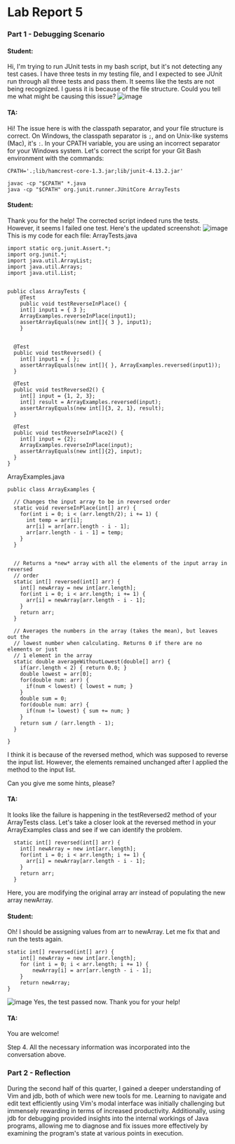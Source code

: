 # Lab Report 5

### Part 1 - Debugging Scenario

#### Student: 
Hi, I'm trying to run JUnit tests in my bash script, but it's not detecting any test cases. I have three tests in my testing file, and I expected to see JUnit run through all three tests and pass them. It seems like the tests are not being recognized. I guess it is because of the file structure. Could you tell me what might be causing this issue?
![image](https://github.com/Angelinaaaaaaaaaaaa/cse15l-lab-reports/assets/115201846/d285554a-3e52-4bb7-a239-2674d3383840)

#### TA:
Hi! The issue here is with the classpath separator, and your file structure is correct. On Windows, the classpath separator is `;`, and on Unix-like systems (Mac), it's `:`. In your CPATH variable, you are using an incorrect separator for your Windows system.
Let's correct the script for your Git Bash environment with the commands: 
```
CPATH='.;lib/hamcrest-core-1.3.jar;lib/junit-4.13.2.jar'

javac -cp "$CPATH" *.java
java -cp "$CPATH" org.junit.runner.JUnitCore ArrayTests
```

#### Student:
Thank you for the help! The corrected script indeed runs the tests. However, it seems I failed one test. Here's the updated screenshot:
![image](https://github.com/Angelinaaaaaaaaaaaa/cse15l-lab-reports/assets/115201846/3891fc96-6d0f-4d90-b8da-dbcba31ff0b0)
This is my code for each file:
ArrayTests.java
```
import static org.junit.Assert.*;
import org.junit.*;
import java.util.ArrayList;
import java.util.Arrays;
import java.util.List;


public class ArrayTests {
	@Test 
	public void testReverseInPlace() {
    int[] input1 = { 3 };
    ArrayExamples.reverseInPlace(input1);
    assertArrayEquals(new int[]{ 3 }, input1);
	}


  @Test
  public void testReversed() {
    int[] input1 = { };
    assertArrayEquals(new int[]{ }, ArrayExamples.reversed(input1));
  }
  
  @Test 
  public void testReversed2() {
    int[] input = {1, 2, 3};
    int[] result = ArrayExamples.reversed(input);
    assertArrayEquals(new int[]{3, 2, 1}, result);
  }

  @Test 
  public void testReverseInPlace2() {
    int[] input = {2};
    ArrayExamples.reverseInPlace(input);
    assertArrayEquals(new int[]{2}, input);
  }
}
```

ArrayExamples.java
```
public class ArrayExamples {

  // Changes the input array to be in reversed order
  static void reverseInPlace(int[] arr) {
    for(int i = 0; i < (arr.length/2); i += 1) {
      int temp = arr[i];
      arr[i] = arr[arr.length - i - 1];
      arr[arr.length - i - 1] = temp;
    }
  }


  // Returns a *new* array with all the elements of the input array in reversed
  // order
  static int[] reversed(int[] arr) {
    int[] newArray = new int[arr.length];
    for(int i = 0; i < arr.length; i += 1) {
      arr[i] = newArray[arr.length - i - 1];
    }
    return arr;
  }

  // Averages the numbers in the array (takes the mean), but leaves out the
  // lowest number when calculating. Returns 0 if there are no elements or just
  // 1 element in the array
  static double averageWithoutLowest(double[] arr) {
    if(arr.length < 2) { return 0.0; }
    double lowest = arr[0];
    for(double num: arr) {
      if(num < lowest) { lowest = num; }
    }
    double sum = 0;
    for(double num: arr) {
      if(num != lowest) { sum += num; }
    }
    return sum / (arr.length - 1);
  }

}
```
I think it is because of the reversed method, which was supposed to reverse the input list. However, the elements remained unchanged after I applied the method to the input list. 

Can you give me some hints, please?

#### TA:
It looks like the failure is happening in the testReversed2 method of your ArrayTests class. Let's take a closer look at the reversed method in your ArrayExamples class and see if we can identify the problem.
```
  static int[] reversed(int[] arr) {
    int[] newArray = new int[arr.length];
    for(int i = 0; i < arr.length; i += 1) {
      arr[i] = newArray[arr.length - i - 1];
    }
    return arr;
  }
```

Here, you are modifying the original array arr instead of populating the new array newArray. 

#### Student:
Oh! I should be assigning values from arr to newArray. Let me fix that and run the tests again.
```
static int[] reversed(int[] arr) {
    int[] newArray = new int[arr.length];
    for (int i = 0; i < arr.length; i += 1) {
        newArray[i] = arr[arr.length - i - 1];
    }
    return newArray;
}
```


![image](https://github.com/Angelinaaaaaaaaaaaa/cse15l-lab-reports/assets/115201846/8430d9f4-acab-4caa-9c68-39a700cd5799)
Yes, the test passed now. Thank you for your help!

#### TA:
You are welcome!

Step 4. All the necessary information was incorporated into the conversation above.

### Part 2 - Reflection

During the second half of this quarter, I gained a deeper understanding of Vim and jdb, both of which were new tools for me. Learning to navigate and edit text efficiently using Vim's modal interface was initially challenging but immensely rewarding in terms of increased productivity. Additionally, using jdb for debugging provided insights into the internal workings of Java programs, allowing me to diagnose and fix issues more effectively by examining the program's state at various points in execution.
